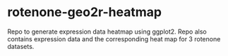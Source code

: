 # rotenone-geo2r-heatmap
Repo to generate expression data heatmap using ggplot2. Repo also contains expression data and the corresponding heat map for 3 rotenone datasets. 
